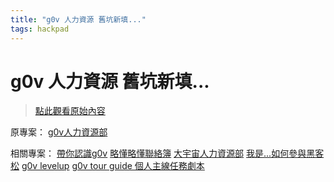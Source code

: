 ```yaml
---
title: "g0v 人力資源 舊坑新填..."
tags: hackpad
---
```


# g0v 人力資源 舊坑新填...

> [點此觀看原始內容](https://g0v.hackpad.tw/V61rts1aIOQ)



原專案：
[g0v人力資源部](https://g0v.hackpad.tw/9IbgS6xfHZA)

相關專案：
[帶你認識g0v](https://g0v.hackpad.tw/G0V-3aXVX2qH7mK)
[略懂略懂聯絡簿](https://g0v.hackpad.tw/a3V8m1yVE8p)
[大宇宙人力資源部](https://g0v.hackpad.tw/rXWx0Q85Ajb)
[我是...如何參與黑客松](https://g0v.hackpad.tw/...--ciS8hEGw7iu)
[g0v levelup](https://g0v.hackpad.tw/g0v-leve1up-bj34eV2DsPF)
[g0v tour guide 個人主線任務劇本](https://g0v.hackpad.tw/g0v-tour-guide--QADGWZSU2Dw)



